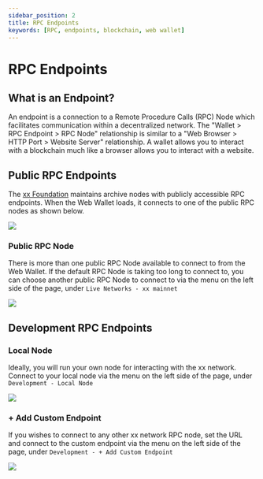 ```yaml
---
sidebar_position: 2
title: RPC Endpoints
keywords: [RPC, endpoints, blockchain, web wallet]
---
```


# RPC Endpoints

## What is an Endpoint?

An endpoint is a connection to a Remote Procedure Calls (RPC) Node which facilitates communication within a decentralized network. The "Wallet > RPC Endpoint > RPC Node" relationship is similar to a "Web Browser > HTTP Port > Website Server" relationship. A wallet allows you to interact with a blockchain much like a browser allows you to interact with a website.

## Public RPC Endpoints

The [xx Foundation](https://xxfoundation.org) maintains archive nodes with publicly accessible RPC endpoints. When the Web Wallet loads, it connects to one of the public RPC nodes as shown below.

![](https://docs-assets.sfo3.cdn.digitaloceanspaces.com/webwallet/wallet-endpoint-loading.png)

### Public RPC Node

There is more than one public RPC Node available to connect to from the Web Wallet. If the default RPC Node is taking too long to connect to, you can choose another public RPC Node to connect to via the menu on the left side of the page, under `Live Networks - xx mainnet`

![](https://docs-assets.sfo3.cdn.digitaloceanspaces.com/webwallet/select-public-endpoint.png)

## Development RPC Endpoints

### Local Node

Ideally, you will run your own node for interacting with the xx network. Connect to your local node via the menu on the left side of the page, under `Development - Local Node`

![](https://docs-assets.sfo3.cdn.digitaloceanspaces.com/webwallet/select-local-endpoint.png)

### + Add Custom Endpoint

If you wishes to connect to any other xx network RPC node, set the URL and connect to the custom endpoint via the menu on the left side of the page, under `Development - + Add Custom Endpoint`

![](https://docs-assets.sfo3.cdn.digitaloceanspaces.com/webwallet/select-custom-endpoint.png)